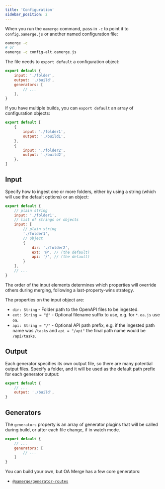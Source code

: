 ```yaml
---
title: 'Configuration'
sidebar_position: 2
---
```


When you run the `oamerge` command, pass in `-c` to point it to `config.oamerge.js` or another named configuration file:

```bash
oamerge -c
# or
oamerge -c config-alt.oamerge.js
```

The file needs to `export default` a configuration object:

```js
export default {
	input: './folder',
	output: './build',
	generators: [
		// ...
	],
}
```

If you have multiple builds, you can `export default` an array of configuration objects:

```js
export default [
	{
		input: './folder1',
		output: './build1',
	},
	{
		input: './folder2',
		output: './build2',
	},
]
```

## Input

Specify how to ingest one or more folders, either by using a string (which will use the default options) or an object:

```js
export default {
	// plain string
	input: './folder1',
	// list of strings or objects
	input: [
		// plain string
		'./folder1',
		// object
		{
			dir: './folder2',
			ext: '@', // (the default)
			api: '/', // (the default)
		}
	],
	// ...
}
```

The order of the input elements determines which properties will override others during merging, following a last-property-wins strategy.

The properties on the input object are:

* `dir: String` - Folder path to the OpenAPI files to be ingested.
* `ext: String = "@"` - Optional filename suffix to use, e.g. for `*.oa.js` use `oa`.
* `api: String = "/"` - Optional API path prefix, e.g. if the ingested path name was `/tasks` and `api = "/api"` the final path name would be `/api/tasks`.

## Output

Each generator specifies its own output file, so there are many potential output files. Specify a folder, and it will be used as the default path prefix for each generator output:

```js
export default {
	// ...
	output: './build',
}
```

## Generators

The `generators` property is an array of generator plugins that will be called during build, or after each file change, if in watch mode.

```js
export default {
	// ...
	generators: [
		// ...
	]
}
```

You can build your own, but OA Merge has a few core generators:

* [`@oamerge/generator-routes`](/docs/generators/routes)
